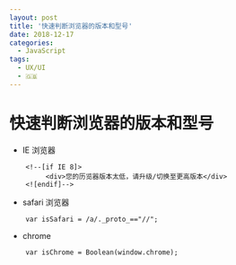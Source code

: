 ```yaml
---
layout: post
title: '快速判断浏览器的版本和型号'
date: 2018-12-17
categories:
  - JavaScript
tags:
  - UX/UI
  - 🇬🇧
---
```


# 快速判断浏览器的版本和型号

- IE 浏览器

```(html)
    <!--[if IE 8]>
         <div>您的历览器版本太低，请升级/切换至更高版本</div>
    <![endif]-->
```

- safari 浏览器

```(javaScript)
    var isSafari = /a/._proto_=="//";
```

- chrome

```(javaScript)
    var isChrome = Boolean(window.chrome);
```
